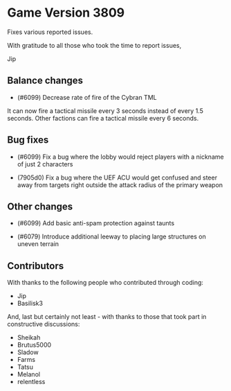 # Game Version 3809

Fixes various reported issues.

With gratitude to all those who took the time to report issues,

Jip

## Balance changes

- (#6099) Decrease rate of fire of the Cybran TML

It can now fire a tactical missile every 3 seconds instead of every 1.5 seconds. Other factions can fire a tactical missile every 6 seconds.

## Bug fixes

- (#6099) Fix a bug where the lobby would reject players with a nickname of just 2 characters

- (7905d0) Fix a bug where the UEF ACU would get confused and steer away from targets right outside the attack radius of the primary weapon

## Other changes

- (#6099) Add basic anti-spam protection against taunts

- (#6079) Introduce additional leeway to placing large structures on uneven terrain

## Contributors

With thanks to the following people who contributed through coding:

- Jip
- Basilisk3

And, last but certainly not least - with thanks to those that took part in constructive discussions:

- Sheikah
- Brutus5000
- Sladow
- Farms
- Tatsu
- Melanol
- relentless
